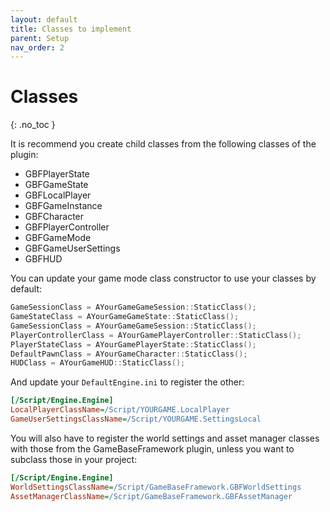 ```yaml
---
layout: default
title: Classes to implement
parent: Setup
nav_order: 2
---
```


# Classes

{: .no_toc }

It is recommend you create child classes from the following classes of the plugin:

* GBFPlayerState
* GBFGameState
* GBFLocalPlayer
* GBFGameInstance
* GBFCharacter
* GBFPlayerController
* GBFGameMode
* GBFGameUserSettings
* GBFHUD

You can update your game mode class constructor to use your classes by default:

```c++
GameSessionClass = AYourGameGameSession::StaticClass();
GameStateClass = AYourGameGameState::StaticClass();
GameSessionClass = AYourGameGameSession::StaticClass();
PlayerControllerClass = AYourGamePlayerController::StaticClass();
PlayerStateClass = AYourGamePlayerState::StaticClass();
DefaultPawnClass = AYourGameCharacter::StaticClass();
HUDClass = AYourGameHUD::StaticClass();
```

And update your `DefaultEngine.ini` to register the other:

```ini
[/Script/Engine.Engine]
LocalPlayerClassName=/Script/YOURGAME.LocalPlayer
GameUserSettingsClassName=/Script/YOURGAME.SettingsLocal
```

You will also have to register the world settings and asset manager classes with those from the GameBaseFramework plugin, unless you want to subclass those in your project:

```ini
[/Script/Engine.Engine]
WorldSettingsClassName=/Script/GameBaseFramework.GBFWorldSettings
AssetManagerClassName=/Script/GameBaseFramework.GBFAssetManager
```